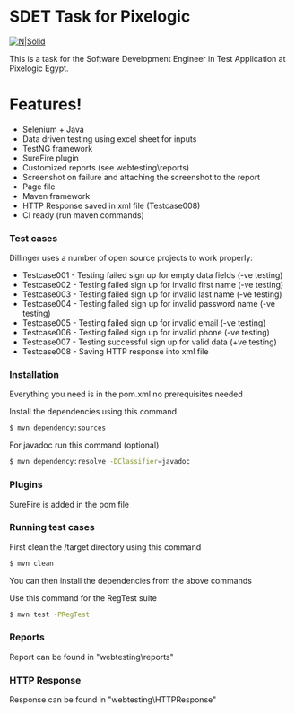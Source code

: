 # SDET Task for Pixelogic

[![N|Solid](https://www.selenium.dev/images/selenium_logo_large.png)](https://www.selenium.dev/)

This is a task for the Software Development Engineer in Test Application at Pixelogic Egypt.

# Features!

  - Selenium + Java
  - Data driven testing using excel sheet for inputs
  - TestNG framework
  - SureFire plugin
  - Customized reports (see webtesting\reports)
  - Screenshot on failure and attaching the screenshot to the report
  - Page file
  - Maven framework
  - HTTP Response saved in xml file (Testcase008)
  - CI ready (run maven commands)

### Test cases

Dillinger uses a number of open source projects to work properly:

* Testcase001 - Testing failed sign up for empty data fields (-ve testing)
* Testcase002 - Testing failed sign up for invalid first name (-ve testing)
* Testcase003 - Testing failed sign up for invalid last name (-ve testing)
* Testcase004 - Testing failed sign up for invalid password name (-ve testing)
* Testcase005 - Testing failed sign up for invalid email (-ve testing)
* Testcase006 - Testing failed sign up for invalid phone (-ve testing)
* Testcase007 - Testing successful sign up for valid data (+ve testing)
* Testcase008 - Saving HTTP response into xml file

### Installation

Everything you need is in the pom.xml no prerequisites needed

Install the dependencies using this command

```sh
$ mvn dependency:sources
```

For javadoc run this command (optional)

```sh
$ mvn dependency:resolve -DClassifier=javadoc
```

### Plugins

SureFire is added in the pom file


### Running test cases

First clean the /target directory using this command
```sh
$ mvn clean
```

You can then install the dependencies from the above commands

Use this command for the RegTest suite
```sh
$ mvn test -PRegTest
```

### Reports
Report can be found in "webtesting\reports"

### HTTP Response
Response can be found in "webtesting\HTTPResponse"
